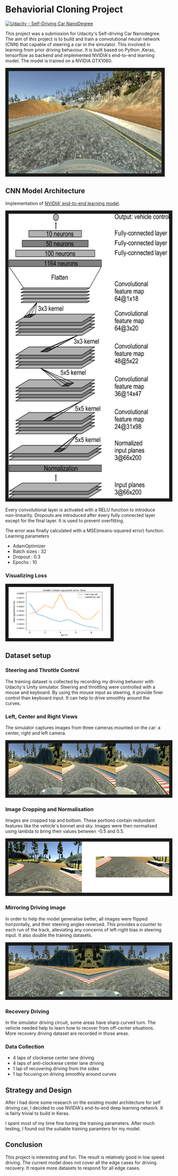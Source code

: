 # Behaviorial Cloning Project

[![Udacity - Self-Driving Car NanoDegree](https://s3.amazonaws.com/udacity-sdc/github/shield-carnd.svg)](http://www.udacity.com/drive)

This project was a submission for Udacity's Self-driving Car Nanodegree. The aim of this project is to build and train a convolutional neural network (CNN) that capable of steering a car in the simulator. This involved in learning from prior driving behaviour. It is built based on Python ,Keras, tensorflow as backend and implemented NVIDIA's end-to-end learning model. The model is trained on a NVIDIA GTX1060.

<a href="https://youtu.be/woUX5gfrEYU" target="_blank"><img src="images/video_image.jpg" 
alt="Simulator Driving Image" width="480" height="320" border="10" /></a>

## CNN Model Architecture

Implementation of [NVIDIA' end-to-end learning model](https://devblogs.nvidia.com/parallelforall/deep-learning-self-driving-cars/).

<a href="https://devblogs.nvidia.com/parallelforall/deep-learning-self-driving-cars/" target="_blank"><img src="images/cnn-architecture.png" alt="CNN model architecture" width="620" height="890" border="10" /></a>

Every convolutional layer is activated with a RELU function to introduce non-linearity. Dropouts are introduced after every fully connected layer except for the final layer. It is used to prevent overfitting.

The error was finally calculated with a MSE(means-squared error) function. 
Learning parameters
* AdamOptimizer
* Batch sizes : 32
* Dropout : 0.3
* Epochs : 10

### Visualizing Loss

<img src="images/loss_graph.png" alt="Loss graph" width="320" height="160" border="10" />

## Dataset setup

### Steering and Throttle Control
The training dataset is collected by recording my driving behavior with Udacity's Unity simulator. Steering and throttling were controlled with a mouse and keyboard. By using the mouse input as steering, it provide finer control than keyboard input. It can help to drive smoothly around the curves.

### Left, Center and Right Views

The simulator captures images from three cameras mounted on the car: a center, right and left camera.

<img src="images/view3.jpg" alt="Loss graph" width="960" height="160" border="10" />

### Image Cropping and Normalisation

Images are cropped top and bottom. These portions contain redundant features like the vehicle's bonnet and sky. Images were then normalised using lambda to bring their values between -0.5 and 0.5.

<img src="images/cropped.png" alt="cropped image" width="700" height="160" border="10" />

### Mirroring Driving image

In order to help the model generalise better, all images were flipped horizontally, and their steering angles reversed. This provides a counter to each run of the track, alleviating any concerns of left-right bias in steering input. It also double the training datasets.

<img src="images/mirror.jpg" alt="mirror image" width="640" height="160" border="10" />

### Recovery Driving

In the simulator driving circuit, some areas have sharp curved turn. The vehicle needed help to learn how to recover from off-center situations. More recovery driving dataset are recorded in those areas. 

### Data Collection

* 4 laps of clockwise center lane driving
* 4 laps of anti-clockwise center lane driving
* 1 lap of recovering driving from the sides
* 1 lap focusing on driving smoothly around curves

## Strategy and Design

After I had done some research on the existing model architecture for self driving car, I decided to use NVIDIA's end-to-end deep learning network. It is fairly trivial to build in Keras. 

I spent most of my time fine tuning the training parameters. After much testing, I found out the suitable training paramters for my model.

## Conclusion

This project is interesting and fun. The result is relatively good in low speed driving. The current model does not cover all the edge cases for driving recovery. It require more datasets to respond for all edge cases. 
